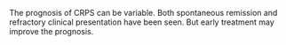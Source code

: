The prognosis of CRPS can be variable. Both spontaneous remission and refractory clinical presentation have been seen. But early treatment may improve the prognosis.